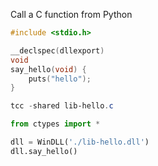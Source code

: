 Call a C function from Python

```c
#include <stdio.h>

__declspec(dllexport)
void
say_hello(void) {
    puts("hello");
}
```

```powershell
tcc -shared lib-hello.c
```

```python
from ctypes import *

dll = WinDLL('./lib-hello.dll')
dll.say_hello()
```

